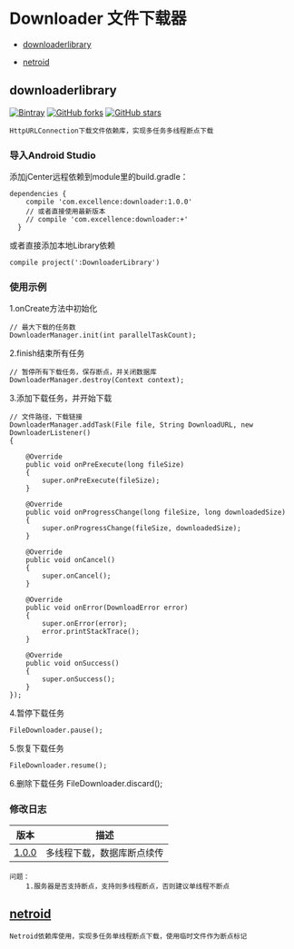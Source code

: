 # Downloader 文件下载器

* [downloaderlibrary](#downloaderlibrary)

* [netroid](#netroid)

downloaderlibrary
-----------------
[![Bintray][icon_Bintray]][Bintray]
[![GitHub forks][icon_forks]][forks]
[![GitHub stars][icon_stars]][stars]
```
HttpURLConnection下载文件依赖库，实现多任务多线程断点下载
```


### 导入Android Studio
添加jCenter远程依赖到module里的build.gradle：
```
dependencies {
    compile 'com.excellence:downloader:1.0.0'
    // 或者直接使用最新版本
    // compile 'com.excellence:downloader:+'
  }
```
或者直接添加本地Library依赖
```
compile project(':DownloaderLibrary')
```


### 使用示例
1.onCreate方法中初始化
```
// 最大下载的任务数
DownloaderManager.init(int parallelTaskCount);
```
2.finish结束所有任务
```
// 暂停所有下载任务，保存断点，并关闭数据库
DownloaderManager.destroy(Context context);
```
3.添加下载任务，并开始下载
```
// 文件路径，下载链接
DownloaderManager.addTask(File file, String DownloadURL, new DownloaderListener()
{

    @Override
    public void onPreExecute(long fileSize)
    {
        super.onPreExecute(fileSize);
    }

    @Override
    public void onProgressChange(long fileSize, long downloadedSize)
    {
        super.onProgressChange(fileSize, downloadedSize);
    }

    @Override
    public void onCancel()
    {
        super.onCancel();
    }

    @Override
    public void onError(DownloadError error)
    {
        super.onError(error);
        error.printStackTrace();
    }

    @Override
    public void onSuccess()
    {
        super.onSuccess();
    }
});
```
4.暂停下载任务
```
FileDownloader.pause();
```
5.恢复下载任务
```
FileDownloader.resume();
```
6.删除下载任务
FileDownloader.discard();

### 修改日志
|         版本         |         描述         |
| ------------------- | ------------------- |
| [1.0.0][DownloadLibrary1.0.0] | 多线程下载，数据库断点续传 |

```
问题：
    1.服务器是否支持断点，支持则多线程断点，否则建议单线程不断点
```


[netroid][NetroidLibrary]
-------------------------
```
Netroid依赖库使用，实现多任务单线程断点下载，使用临时文件作为断点标记
```


<!-- 网站链接 -->
[Bintray]:https://bintray.com/veizhang/maven/downloader "Bintray"
[forks]:https://github.com/VeiZhang/Downloader/network/members
[stars]:https://github.com/VeiZhang/Downloader/stargazers
[NetroidLibrary]:http://netroid.cn/

<!-- 图片链接 -->
[icon_Bintray]:https://img.shields.io/badge/Bintray-v1.0.0-brightgreen.svg
[icon_forks]:https://img.shields.io/github/forks/VeiZhang/Downloader.svg?style=social
[icon_stars]:https://img.shields.io/github/stars/VeiZhang/Downloader.svg?style=social

<!-- 版本 -->
[DownloadLibrary1.0.0]:https://bintray.com/veizhang/maven/downloader/1.0.0

